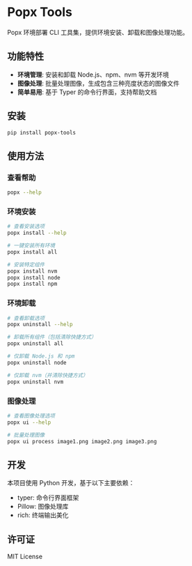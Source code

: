 # Popx Tools

Popx 环境部署 CLI 工具集，提供环境安装、卸载和图像处理功能。

## 功能特性

- **环境管理**: 安装和卸载 Node.js、npm、nvm 等开发环境
- **图像处理**: 批量处理图像，生成包含三种亮度状态的图像文件
- **简单易用**: 基于 Typer 的命令行界面，支持帮助文档

## 安装

```bash
pip install popx-tools
```

## 使用方法

### 查看帮助

```bash
popx --help
```

### 环境安装

```bash
# 查看安装选项
popx install --help

# 一键安装所有环境
popx install all

# 安装特定组件
popx install nvm
popx install node
popx install npm
```

### 环境卸载

```bash
# 查看卸载选项
popx uninstall --help

# 卸载所有组件（包括清除快捷方式）
popx uninstall all

# 仅卸载 Node.js 和 npm
popx uninstall node

# 仅卸载 nvm（并清除快捷方式）
popx uninstall nvm
```

### 图像处理

```bash
# 查看图像处理选项
popx ui --help

# 批量处理图像
popx ui process image1.png image2.png image3.png
```

## 开发

本项目使用 Python 开发，基于以下主要依赖：

- typer: 命令行界面框架
- Pillow: 图像处理库
- rich: 终端输出美化

## 许可证

MIT License
